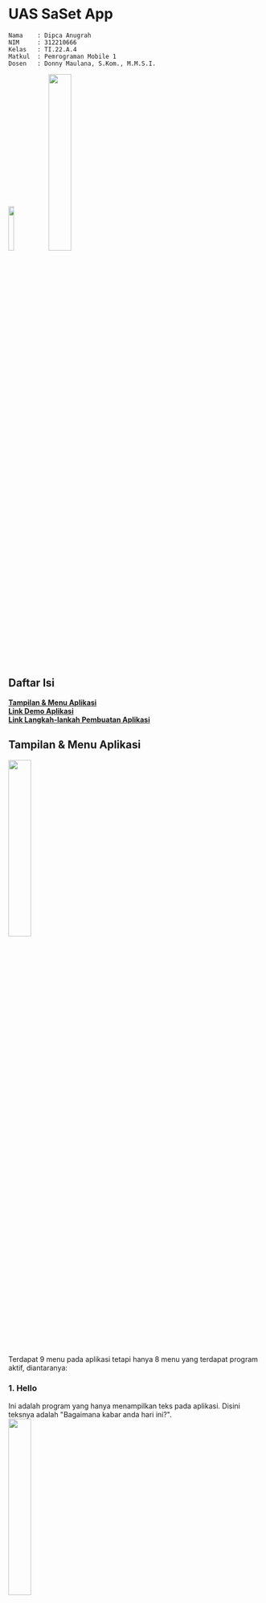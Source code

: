 # **UAS** SaSet App


```
Nama    : Dipca Anugrah
NIM     : 312210666
Kelas   : TI.22.A.4
Matkul  : Pemrograman Mobile 1
Dosen   : Donny Maulana, S.Kom., M.M.S.I.
```
<img src="https://github.com/dipca0895/UAS-SatSet-App/blob/main/img/satset.png" width=15% height=15%> <img src="https://github.com/dipca0895/UAS-SatSet-App/blob/main/img/satset2.png" width=30% height=30%> 

## **Daftar Isi**
**[Tampilan & Menu Aplikasi](#tampilan--menu-aplikasi)**<br>
**[Link Demo Aplikasi](https://drive.google.com/file/d/1bdJMbSX4AmQGW0bPPirO901kY8R-r_9X/view?usp=sharing)**<br>
**[Link Langkah-lankah Pembuatan Aplikasi]()**

## **Tampilan & Menu Aplikasi**

<img src="https://github.com/dipca0895/UAS-SatSet-App/blob/main/img/menu.jpg" width=30% height=30%>

Terdapat 9 menu pada aplikasi tetapi hanya 8 menu yang terdapat program aktif, diantaranya:
###  1. **Hello** <br>
Ini adalah program yang hanya menampilkan teks pada aplikasi. Disini teksnya adalah "Bagaimana kabar anda hari ini?". <br>
<img src="https://github.com/dipca0895/UAS-SatSet-App/blob/main/img/hello.jpg" width=30% height=30%>

### 2. **Count** <br>
Count adalah program yang menampilkan perhitungan tambah 1 bisa juga disebut program Toast.

https://github.com/dipca0895/UAS-SatSet-App/assets/115719283/f8a02fe6-493c-42af-92bd-b5ad6b5d8e92

### 3. **Maps** <br>
Maps adalah program yang menampilkan tampilan maps dari aplikasi Google Maps, program ini menerapkan fungsi Implisit. Implisit intent memungkinkan Anda meminta sistem Android untuk menemukan aplikasi yang sesuai untuk menangani tugas tertentu, dalam hal ini menunjukkan lokasi di peta.

https://github.com/dipca0895/UAS-SatSet-App/assets/115719283/3a523cbc-71ba-441b-8b56-b6fa8ffc61d8https://github.com/dipca0895/UAS-SatSet-App/assets/115719283/3a523cbc-71ba-441b-8b56-b6fa8ffc61d8

### 4. **News** <br>
News adalah program yang menampilkan tampilan seperti Artikel dari sebuah berita. Berita disini adalah tentang **"Ice Cold"**.

https://github.com/dipca0895/UAS-SatSet-App/assets/115719283/642374ae-0b82-46ee-9660-c8d6be7915c6

### 5. **Alarm** <br>
Alarm adalah program yang menampilkan alarm menggunakan fungsi dari **AlarmManager**. **AlarmManager** adalah komponen sistem Android yang memungkinkan Anda menjadwalkan dan mengeksekusi kode pada waktu tertentu, baik itu dalam waktu segera, satu kali, atau berulang.


https://github.com/dipca0895/UAS-SatSet-App/assets/115719283/4782b222-6b53-49d5-8715-d2d82228aed8

### 6. **Fibonacci** <br>
Fibonacci sesuai dengan namanya program tersebut menampilkan perhitungan dari fibonacci yaitu 1,1,2,3,5,8....dst. berikut adalah fitur dari program tersebut.<br>

**- Mode Perhitungan**  
Terdapat 2 Mode pada aplikasi fibonacci tersebut yakni:<br>
- Limited-Mode : harus memasukkan limit/batas terlebih dahulu baru bisa melakukan perhitungan.
- Unlimited-Mode : tanpa harus memasukkan limit/batas untuk melakukan perhitungan.<br>

**- Limit/Batas Perhitungan**  
Arti limit/Batas disini adalah User bisa membatasi perhitungan fibonacci dibaris keberapa contoh user menginputkan 12 maka perhitungan fibonacci akan berhenti pada nilai 144 karna nilai 144 adalah baris ke-12 dalam perhitungan fibonacci.<br>

**- Perhitungan Naik (Count Up) dan Perhitungan Turun (Count Down)**  
Yaitu perhitungan bisa dilakukan naik (Count Up) dan Perhitungan bisa dilakukan menurun (Count Down), maksudnya adalah pada saat user melakukan perhitungan naik smpai nilai 21 daln jika user melakukan perhitungan turun sekali maka akan mundur satu baris, nilainya menjadi 13 karna nilai sebelum 21 adalah 13.<br>

**- Reset**  
Yaitu semua nilai terkait Fibonacci diatur kembali ke nilai awal, dan tampilan diperbarui.<br>

**- Tampilan Baris Fibonacii**  
Yaitu menampilkan baris berapa dalam perhitungan fibonacci saat ini.

https://github.com/dipca0895/UAS-SatSet-App/assets/115719283/59582961-0899-4ce4-af2b-edc9f867ee91

### 7. **Chat** <br>
Chat adalah program yang terdapat 2 fungsi yaitu mengirim pesan dan membalas pesan tetapi ini hanya implementasi dari program **Two Activity**.


https://github.com/dipca0895/UAS-SatSet-App/assets/115719283/0aca9c85-84fd-48fe-b85d-95e17d02fe8d

### 8. **Movie** <br>
Movie adalah program yang dibuat untuk mengimplementasikan fungsi **Fragment** dalam program movie yang saya buat ini terdapat beberapa Fragment dan fitur, diantaranya:<br>
**Menu-Buttom**<br>
- **Home**<br>
    adalah fragment yang menampilkan tampilan utama yang berisikan poster-poster dari sebuah film.

- **Schedule**<br>
    adalah fragment yang menampilkan jadwal dari tayangnya sebuah film atau anime.

- **History**<br>
    adalah fragment yang menampilkan histori dari film yang sudah pernah atau sedang kita lihat.

- **Profil**<br>
    adalah fragment yang berisi pengaturan profil dari user account.

**Menu-Sidebar**
- **Home**<br>
    adalah fragment yang menampilkan tampilan utama yang berisikan poster-poster dari sebuah film.

- **Settings**<br>
    adalah fragment yang berisikan pengaturan sistem apliksi dan pengaktifan fitur dan lain sebagainya.


https://github.com/dipca0895/UAS-SatSet-App/assets/115719283/70d98f29-339d-4cb8-81c2-a215dea3dca9


**[Back-->](#uas-saset-app)**